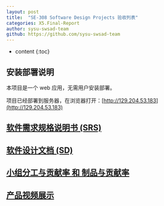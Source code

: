 ```yaml
---
layout: post
title:  "SE-308 Software Design Projects 验收列表"
categories: X5.Final-Report
author: sysu-swsad-team
github: https://github.com/sysu-swsad-team
---
```


* content
{:toc}

## 安装部署说明

本项目是一个 web 应用，无需用户安装部署。

项目已经部署到服务器，在浏览器打开：[http://129.204.53.183](http://129.204.53.183)

## [软件需求规格说明书 (SRS)](https://sysu-swsad-team.github.io/#5.产品特性库-ref)
<!-- 故意往上一个标题防止被挡 -->

## [软件设计文档 (SD)](https://sysu-swsad-team.github.io/#6.需求规格说明书-ref)

## [小组分工与贡献率 和 制品与贡献率](https://sysu-swsad-team.github.io/x5.final-report/X5.00.%E5%B0%8F%E7%BB%84%E5%88%86%E5%B7%A5%E4%B8%8E%E8%B4%A1%E7%8C%AE%E7%8E%87%E8%AF%B4%E6%98%8E/)

## [产品视频展示](https://sysu-swsad-team.github.io/categories/#9.%E6%88%90%E5%93%81%E5%B1%95%E7%A4%BA-ref)